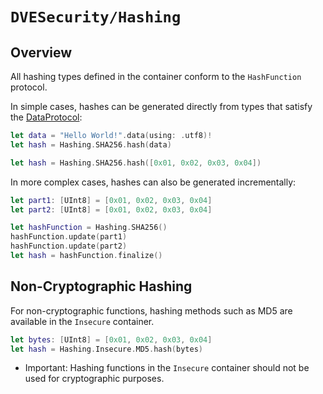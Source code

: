 # ``DVESecurity/Hashing``

## Overview
All hashing types defined in the container conform to the ``HashFunction`` protocol.

In simple cases, hashes can be generated directly from types that satisfy the [DataProtocol](https://developer.apple.com/documentation/foundation/dataprotocol):
```swift
let data = "Hello World!".data(using: .utf8)!
let hash = Hashing.SHA256.hash(data)
```
```swift
let hash = Hashing.SHA256.hash([0x01, 0x02, 0x03, 0x04])
```

In more complex cases, hashes can also be generated incrementally:
```swift
let part1: [UInt8] = [0x01, 0x02, 0x03, 0x04]
let part2: [UInt8] = [0x01, 0x02, 0x03, 0x04]

let hashFunction = Hashing.SHA256()
hashFunction.update(part1)
hashFunction.update(part2)
let hash = hashFunction.finalize()
```

## Non-Cryptographic Hashing
For non-cryptographic functions, hashing methods such as MD5 are available in the ``Insecure`` container.

```swift
let bytes: [UInt8] = [0x01, 0x02, 0x03, 0x04]
let hash = Hashing.Insecure.MD5.hash(bytes)
```

- Important: Hashing functions in the ``Insecure`` container should not be used for cryptographic purposes.
